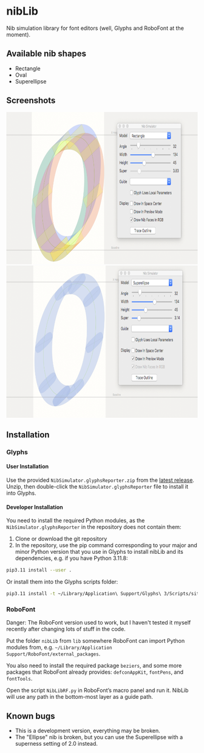 # nibLib

Nib simulation library for font editors (well, Glyphs and RoboFont at the moment).

## Available nib shapes

* Rectangle
* Oval
* Superellipse

## Screenshots

<img src="images/rectangle-rgb.png" width="800" height="400" alt="">

<img src="images/superellipse.png" width="800" height="400" alt="">

## Installation

### Glyphs

#### User Installation

Use the provided `NibSimulator.glyphsReporter.zip` from the [latest release](https://github.com/jenskutilek/nibLib/releases). Unzip, then double-click the `NibSimulator.glyphsReporter` file to install it into Glyphs.

#### Developer Installation

You need to install the required Python modules, as the `NibSimulator.glyphsReporter` in the repository does not contain them:

1. Clone or download the git repository
2. In the repository, use the pip command corresponding to your major and minor Python
   version that you use in Glyphs to install nibLib and its dependencies, e.g. if you
   have Python 3.11.8:

```bash
pip3.11 install --user .
```

Or install them into the Glyphs scripts folder:

```bash
pip3.11 install -t ~/Library/Application\ Support/Glyphs\ 3/Scripts/site-packages .
```

### RoboFont

Danger: The RoboFont version used to work, but I haven't tested it myself recently after
changing lots of stuff in the code.

Put the folder `nibLib` from `lib` somewhere RoboFont can import Python modules from,
e.g. `~/Library/Application Support/RoboFont/external_packages`.

You also need to install the required package `beziers`, and some more packages that 
RoboFont already provides: `defconAppKit`, `fontPens`, and `fontTools`.

Open the script `NibLibRF.py` in RoboFont’s macro panel and run it. NibLib will use any
path in the bottom-most layer as a guide path.

## Known bugs

* This is a development version, everything may be broken.
* The "Ellipse" nib is broken, but you can use the Superellipse with a superness setting
  of 2.0 instead.
